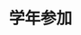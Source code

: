 ---
title: '学年参加'
photo: '/images/photo-of-grade.jpg'
logo : '/images/newExperience.png'
textup: '中学一年:中1の学年参加は「展示」と「ゲーム」です。展示では『私の推し』を紹介しています。興味のある作品はチェックしてください。「ゲーム」は各クラスごとに6つのゲー ムがありますのでそれぞれお楽しみください。中学二年:今年は映像で「紡ぐ桐朋の日々」と題してクラスのハンデ短いスライドショーを作り、学年で１つの映像にしました。桐朋の雰囲気をが伝われば嬉しいです。是非来て下さい。中学三年:今年79期が掲げる主題は「青春」。自分たちの「青春」の風景を一枚一枚写真に収め、展示をしています。僕たちが駆け抜けている「青春」をぜひ2-4で感じてみてください。'
---
